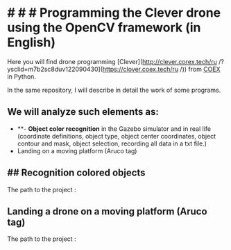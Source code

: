 # # # # Programming the Clever drone using the OpenCV framework (in English)

Here you will find drone programming [Clever](http://clever.corex.tech/ru /?ysclid=m7b2sc8duv122090430](https://clover.coex.tech/ru /)) from [COEX](https://ru.coex.tech ) in Python. 

In the same repository, I will describe in detail the work of some programs.

## We will analyze such elements as: 
- **- **Object color recognition** in the Gazebo simulator and in real life (coordinate definitions, object type, object center coordinates, object contour and mask, object selection, recording all data in a txt file.)
- Landing on a moving platform (Aruco tag)

## ## Recognition colored objects 

The path to the project : 

## Landing a drone on a moving platform (Aruco tag)

The path to the project :
